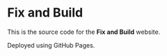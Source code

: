 # Fix and Build

This is the source code for the **Fix and Build** website.

Deployed using GitHub Pages.